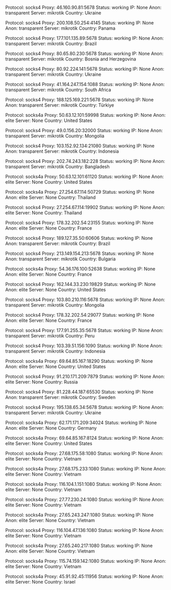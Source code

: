 Protocol: socks4
Proxy: 46.160.90.81:5678
Status: working
IP: None
Anon: transparent
Server: mikrotik
Country: Ukraine

Protocol: socks4
Proxy: 200.108.50.254:4145
Status: working
IP: None
Anon: transparent
Server: mikrotik
Country: Panama

Protocol: socks4
Proxy: 177.101.135.89:5678
Status: working
IP: None
Anon: transparent
Server: mikrotik
Country: Brazil

Protocol: socks4
Proxy: 80.65.80.230:5678
Status: working
IP: None
Anon: transparent
Server: mikrotik
Country: Bosnia and Herzegovina

Protocol: socks4
Proxy: 80.92.224.141:5678
Status: working
IP: None
Anon: transparent
Server: mikrotik
Country: Ukraine

Protocol: socks4
Proxy: 41.164.247.154:1088
Status: working
IP: None
Anon: transparent
Server: mikrotik
Country: South Africa

Protocol: socks4
Proxy: 188.125.169.221:5678
Status: working
IP: None
Anon: transparent
Server: mikrotik
Country: Türkiye

Protocol: socks4a
Proxy: 50.63.12.101:59998
Status: working
IP: None
Anon: elite
Server: None
Country: United States

Protocol: socks4
Proxy: 49.0.156.20:32000
Status: working
IP: None
Anon: transparent
Server: mikrotik
Country: Mongolia

Protocol: socks4
Proxy: 103.152.92.134:21080
Status: working
IP: None
Anon: transparent
Server: mikrotik
Country: Indonesia

Protocol: socks4
Proxy: 202.74.243.182:228
Status: working
IP: None
Anon: transparent
Server: mikrotik
Country: Bangladesh

Protocol: socks4a
Proxy: 50.63.12.101:61120
Status: working
IP: None
Anon: elite
Server: None
Country: United States

Protocol: socks4a
Proxy: 27.254.67.114:50729
Status: working
IP: None
Anon: elite
Server: None
Country: Thailand

Protocol: socks4
Proxy: 27.254.67.114:19902
Status: working
IP: None
Anon: elite
Server: None
Country: Thailand

Protocol: socks4
Proxy: 178.32.202.54:23155
Status: working
IP: None
Anon: elite
Server: None
Country: France

Protocol: socks4
Proxy: 189.127.35.50:60606
Status: working
IP: None
Anon: transparent
Server: mikrotik
Country: Brazil

Protocol: socks4
Proxy: 213.149.154.213:5678
Status: working
IP: None
Anon: transparent
Server: mikrotik
Country: Bulgaria

Protocol: socks4a
Proxy: 54.36.176.100:52638
Status: working
IP: None
Anon: elite
Server: None
Country: France

Protocol: socks4
Proxy: 162.144.33.230:19829
Status: working
IP: None
Anon: elite
Server: None
Country: United States

Protocol: socks4
Proxy: 103.80.210.116:5678
Status: working
IP: None
Anon: transparent
Server: mikrotik
Country: Mongolia

Protocol: socks4
Proxy: 178.32.202.54:29077
Status: working
IP: None
Anon: elite
Server: None
Country: France

Protocol: socks4
Proxy: 177.91.255.35:5678
Status: working
IP: None
Anon: transparent
Server: mikrotik
Country: Peru

Protocol: socks4
Proxy: 103.39.51.156:1090
Status: working
IP: None
Anon: transparent
Server: mikrotik
Country: Indonesia

Protocol: socks4a
Proxy: 69.64.85.167:18290
Status: working
IP: None
Anon: elite
Server: None
Country: United States

Protocol: socks4
Proxy: 91.210.171.209:7879
Status: working
IP: None
Anon: elite
Server: None
Country: Russia

Protocol: socks4
Proxy: 81.228.44.187:65530
Status: working
IP: None
Anon: transparent
Server: mikrotik
Country: Sweden

Protocol: socks4
Proxy: 195.138.65.34:5678
Status: working
IP: None
Anon: transparent
Server: mikrotik
Country: Ukraine

Protocol: socks4a
Proxy: 62.171.171.209:34024
Status: working
IP: None
Anon: elite
Server: None
Country: Germany

Protocol: socks4a
Proxy: 69.64.85.167:8124
Status: working
IP: None
Anon: elite
Server: None
Country: United States

Protocol: socks4a
Proxy: 27.68.175.58:1080
Status: working
IP: None
Anon: elite
Server: None
Country: Vietnam

Protocol: socks4a
Proxy: 27.68.175.233:1080
Status: working
IP: None
Anon: elite
Server: None
Country: Vietnam

Protocol: socks4a
Proxy: 116.104.1.151:1080
Status: working
IP: None
Anon: elite
Server: None
Country: Vietnam

Protocol: socks4a
Proxy: 27.77.230.24:1080
Status: working
IP: None
Anon: elite
Server: None
Country: Vietnam

Protocol: socks4a
Proxy: 27.65.243.247:1080
Status: working
IP: None
Anon: elite
Server: None
Country: Vietnam

Protocol: socks4
Proxy: 116.104.47.136:1080
Status: working
IP: None
Anon: elite
Server: None
Country: Vietnam

Protocol: socks4a
Proxy: 27.65.240.217:1080
Status: working
IP: None
Anon: elite
Server: None
Country: Vietnam

Protocol: socks4a
Proxy: 115.74.159.142:1080
Status: working
IP: None
Anon: elite
Server: None
Country: Vietnam

Protocol: socks4a
Proxy: 45.91.92.45:11956
Status: working
IP: None
Anon: elite
Server: None
Country: Israel


